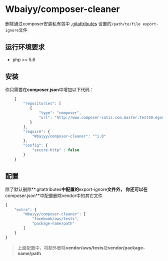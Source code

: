 # Wbaiyy/composer-cleaner
删除通过composer安装私有包中
[.gitattributes](https://git-scm.com/book/zh/v1/%E8%87%AA%E5%AE%9A%E4%B9%89-Git-Git%E5%B1%9E%E6%80%A7)
设置的`/path/to/file export-ignore`文件

## 运行环境要求
* php >= 5.6

## 安装
你只需要在**composer.json**中增加以下代码：
```js
    {
        "repositories": [
           {
               "type": "composer",
               "url": "http://www.composer-satis.com.master.test50.egomsl.com"
           }
        ],
        "require": {
            "Wbaiyy/composer-cleaner": "^1.0"
        },
        "config": {
            "secure-http" : false
        }
    }
```

## 配置
除了默认删除**.gitattributes**中配置的**export-ignore**文件外，
你还可以在**composer.json**中配置删除vendor中的其它文件

```js
{
    "extra": {
        "Wbaiyy/composer-cleaner": [
            "facebook/aws/tests",
            "package-name/path"
        ]
    }
}
```
> 上面配置中，将额外删除**vendor/aws/tests**及**vendor/package-name/path**
